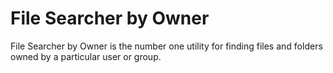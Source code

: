 # File Searcher by Owner
File Searcher by Owner is the number one utility for finding files and folders owned by a particular user or group.
